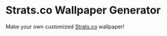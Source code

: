 # Strats.co Wallpaper Generator
Make your own customized [Strats.co](https://forum.strats.co) wallpaper!
